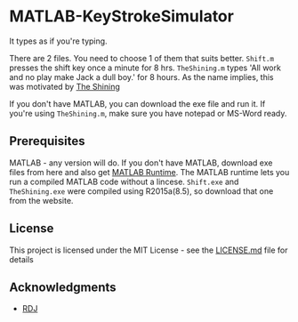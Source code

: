 # MATLAB-KeyStrokeSimulator

It types as if you're typing. 

There are 2 files. You need to choose 1 of them that suits better.
`Shift.m` presses the shift key once a minute for 8 hrs.
`TheShining.m` types 'All work and no play make Jack a dull boy.' for 8 hours.
As the name implies, this was motivated by [The Shining](https://youtu.be/4lQ_MjU4QHw) 

If you don't have MATLAB, you can download the exe file and run it.
If you're using `TheShining.m`, make sure you have notepad or MS-Word ready.

## Prerequisites

MATLAB - any version will do.
If you don't have MATLAB, download exe files from here and also get [MATLAB Runtime](https://www.mathworks.com/products/compiler/matlab-runtime.html). The MATLAB runtime lets you run a compiled MATLAB code without a lincese.
`Shift.exe` and `TheShining.exe` were compiled using R2015a(8.5), so download that one from the website.

## License

This project is licensed under the MIT License - see the [LICENSE.md](LICENSE.md) file for details

## Acknowledgments

* [RDJ](https://en.wikipedia.org/wiki/Robert_Downey_Jr.)
